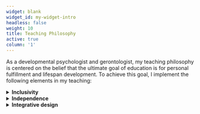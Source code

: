 ```yaml
---
widget: blank
widget_id: my-widget-intro
headless: false
weight: 10
title: Teaching Philosophy
active: true
column: '1'
---
```


As a developmental psychologist and gerontologist, my teaching philosophy is centered on the belief that the ultimate goal of education is for personal fulfillment and lifespan development. To achieve this goal, I implement the following elements in my teaching: 

<details>
<summary><b>Inclusivity</b></summary>
Being an international student myself, I understand the importance of creating an inclusive classroom environment. With Cornell CTI fellows, we discussed Bell Hooks' <i>Teaching to Transgress</i> and Paulo Freire's <i>Pedagogy of the Oppressed</i>. In my classroom, I strive to create a welcoming and inclusive learning environment where every student feels seen, valued, and empowered to contribute their ideas. To achieve this, I get to know each of my students through <b>pre-class and mid-term surveys</b>, with <b>open spaces for discussion</b>. Moreover, I intentionally <b>diversify my teaching materials</b>, adopt accessible formats, avoid negative or deficit-based narratives, and present <b>role models and research from underrepresented groups</b>.
</details>
  
<details>
<summary><b>Independence</b></summary>
I believe that autonomy in learning is crucial for students’ success in transitioning from high school to undergraduate and graduate studies. To achieve this goal, <b>scaffolding</b> is necessary, and the foundation of scaffolding is to create a secure attachment between the instructor and students. To achieve this, I create an environment that encourages <b>trial and error</b> as part of the learning process, for example, by providing constructive feedback via the compliment sandwich model and the “Yes, and” thinking, and by fostering peer learning through discussion boards and study groups. Besides, I introduced my students to resources that address the “hidden curriculum”, including academic accommodations, external reviews, and the writing center, and effective reading and time management strategies. I also integrate the <b>self-regulation model</b> to facilitate students' personal growth. 
</details>

<details>
<summary><b>Integrative design</b></summary>
I am committed to designing integrative courses that combine reinforcement among learning goals, teaching/learning activities, and feedback/assessments with attention to situational factors. I develop my classes using <b>backward design</b> and <b>Bloom's taxonomy</b>, aligning class activities with learning objectives at different levels. Throughout my course, I employ strategies such as anonymous feedback and <b>backstage agenda</b> to pace course progression. Moreover, I incorporate <b>Universal Design of Learning</b> principles, for example, by accommodating diverse learning styles through <b>multiple modalities</b> such as videos, visual aids, student presentations, and hands-on sessions. To complement summative assessment (e.g., exams and final paper), I incorporate <b>low-stakes formative assessments</b> (e.g., after-class quizzes with quick feedback and resubmission options) to facilitate continuous learning. In response to the rise of Generative AI, I include an <b>AI policy</b> in my syllabi that sets clear expectations and encourages the thoughtful integration of AI into intellectual work.
</details>

